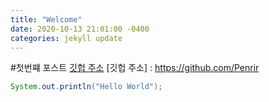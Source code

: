 ```yaml
---
title: "Welcome"
date: 2020-10-13 21:01:00 -0400
categories: jekyll update
---
```



#첫번쨰 포스트
[깃헙 주소](https://github.com/Penrir)
[깃헙 주소] : https://github.com/Penrir

```java
System.out.println("Hello World");
```
